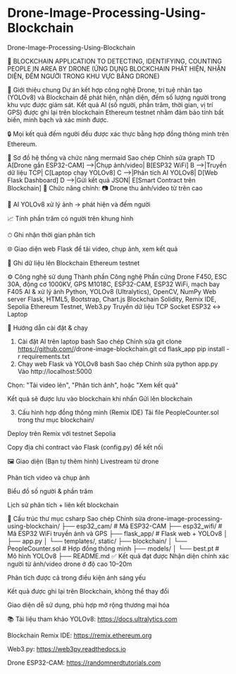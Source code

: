 # Drone-Image-Processing-Using-Blockchain
Drone-Image-Processing-Using-Blockchain

📡 BLOCKCHAIN ​​APPLICATION TO DETECTING, IDENTIFYING, COUNTING PEOPLE IN AREA BY DRONE
(ỨNG DỤNG BLOCKCHAIN PHÁT HIỆN, NHẬN DIỆN, ĐẾM NGƯỜI TRONG KHU VỰC BẰNG DRONE)

📌 Giới thiệu chung
Dự án kết hợp công nghệ Drone, trí tuệ nhân tạo (YOLOv8) và Blockchain để phát hiện, nhận diện, đếm số lượng người trong khu vực được giám sát. Kết quả AI (số người, phần trăm, thời gian, vị trí GPS) được ghi lại trên blockchain Ethereum testnet nhằm đảm bảo tính bất biến, minh bạch và xác minh được.

🔒 Mọi kết quả đếm người đều được xác thực bằng hợp đồng thông minh trên Ethereum.

🧭 Sơ đồ hệ thống và chức năng
mermaid
Sao chép
Chỉnh sửa
graph TD
    A[Drone gắn ESP32-CAM] -->|Chụp ảnh/video| B[ESP32 WiFi]
    B -->|Truyền dữ liệu TCP| C[Laptop chạy YOLOv8]
    C -->|Phân tích AI YOLOv8| D[Web Flask Dashboard]
    D -->|Gửi kết quả JSON| E[Smart Contract trên Blockchain]
🔧 Chức năng chính:
📷 Drone thu ảnh/video từ trên cao

🧠 AI YOLOv8 xử lý ảnh → phát hiện và đếm người

📈 Tính phần trăm có người trên khung hình

⏱ Ghi nhận thời gian phân tích

🌐 Giao diện web Flask để tải video, chụp ảnh, xem kết quả

🔗 Ghi dữ liệu lên Blockchain Ethereum testnet

⚙️ Công nghệ sử dụng
Thành phần	Công nghệ
Phần cứng	Drone F450, ESC 30A, động cơ 1000KV, GPS M1018C, ESP32-CAM, ESP32 WiFi, mạch bay F405
AI & xử lý ảnh	Python, YOLOv8 (Ultralytics), OpenCV, NumPy
Web server	Flask, HTML5, Bootstrap, Chart.js
Blockchain	Solidity, Remix IDE, Sepolia Ethereum Testnet, Web3.py
Truyền dữ liệu	TCP Socket ESP32 ↔ Laptop

🧪 Hướng dẫn cài đặt & chạy
1. Cài đặt AI trên laptop
bash
Sao chép
Chỉnh sửa
git clone https://github.com/<your-username>/drone-image-blockchain.git
cd flask_app
pip install -r requirements.txt
2. Chạy web Flask và YOLOv8
bash
Sao chép
Chỉnh sửa
python app.py
Vào http://localhost:5000

Chọn: "Tải video lên", "Phân tích ảnh", hoặc "Xem kết quả"

Kết quả sẽ được lưu vào blockchain khi nhấn Gửi lên blockchain

3. Cấu hình hợp đồng thông minh (Remix IDE)
Tải file PeopleCounter.sol trong thư mục blockchain/

Deploy trên Remix với testnet Sepolia

Copy địa chỉ contract vào Flask (config.py) để kết nối

🖼 Giao diện (Bạn tự thêm hình)
Livestream từ drone

Phân tích video và chụp ảnh

Biểu đồ số người & phần trăm

Lịch sử phân tích + liên kết blockchain

📁 Cấu trúc thư mục
csharp
Sao chép
Chỉnh sửa
drone-image-processing-using-blockchain/
├── esp32_cam/                # Mã ESP32-CAM
├── esp32_wifi/               # Mã ESP32 WiFi truyền ảnh và GPS
├── flask_app/                # Flask web + YOLOv8
│   ├── app.py
│   └── templates/, static/
├── blockchain/
│   └── PeopleCounter.sol     # Hợp đồng thông minh
├── models/
│   └── best.pt               # Mô hình YOLOv8
├── README.md
✅ Kết quả đạt được
Nhận diện chính xác người từ ảnh/video drone ở độ cao 10–20m

Phân tích được cả trong điều kiện ánh sáng yếu

Kết quả được ghi lại trên Blockchain, không thể thay đổi

Giao diện dễ sử dụng, phù hợp mở rộng thương mại hóa

📚 Tài liệu tham khảo
YOLOv8: https://docs.ultralytics.com

Blockchain Remix IDE: https://remix.ethereum.org

Web3.py: https://web3py.readthedocs.io

Drone ESP32-CAM: https://randomnerdtutorials.com
